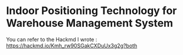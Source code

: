 # Indoor Positioning Technology for Warehouse Management System

You can refer to the Hackmd I wrote : https://hackmd.io/Kmh_rw90SGakCXDuUx3g2g?both





